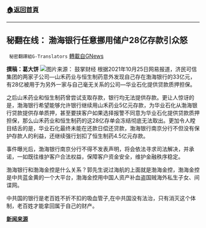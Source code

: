 ###  [:house:返回首頁](https://github.com/ourhimalayas/txt)
---


## 秘翻在线： 渤海银行任意挪用储户28亿存款引众怒
` 秘密翻譯組G-Translators` [轉載自GNews](https://gnews.org/zh-hans/1616915/)

**撰稿：葛大饼**
![](https://assets.gnews.org/wp-content/uploads/2021/10/Screenshot-2021-10-25-230905.jpg)图片来源： 鼓掌财经
根据2021年10月25日网易报道，济民可信集团的两家子公司—山禾药业与恒生制药意外发现自己存在渤海银行的33亿元，有28亿被用于为另外一家与自己毫无关系的公司—华业石化提供贷款质押担保。

之后山禾药业和恒生制药曾尝试支取存款，银行均无法提供存款。更让人惊讶的是，渤海银行希望能够允许银行继续用山禾药业5亿元存款，为华业石化从渤海银行贷款提供存单质押，甚至要挟客户如果选择报警不同意为华业石化提供贷款质押担保，那么山禾药业和恒生制药的这28亿存单会冻结彻底无法取出。更加令人瞠目结舌的是，华业石化最终未能在还款日偿还贷款，渤海银行南京分行不但没有保护存款人的利益，还继续强行划扣了恒生制药4.5亿元存款。

事件曝光后，渤海银行南京分行不得不发表声明，将会依法寻求司法解决，并承诺，一如既往维护客户合法权益，保障客户资金安全，维护金融秩序稳定。

渤海银行和渤海金控是什么关系？郭先生说过海航的上面就是渤海金控，渤海金控是中共蓝金黄的一个大平台，渤海金控用中国人资产补血盗国贼海外私生子女、间谍网。

中共国的银行是老百姓不折不扣的吸血管子,在中共国没有法治，只有消灭这个体制，老百姓才能拿回属于自己的财产。

**[新闻来源](https://c.m.163.com/news/a/GN4SMDIA0001899O.html?spss=today-news-hotrank)**
